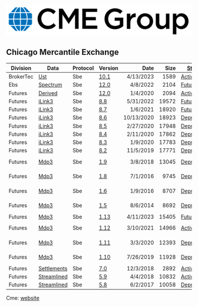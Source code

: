 [![Cme](https://github.com/Open-Markets-Initiative/Directory/blob/main/Organizations/Cme/Images/Logo.png)](http://www.cmegroup.com)


## Chicago Mercantile Exchange

| Division | Data | Protocol | Version | Date | Size | [Status][Omi.Glossary.Status] | [Testing][Omi.Glossary.Testing] | Specification |
| --- | --- | --- | --- | ---: | ---: | --- | --- | --- |
| BrokerTec | [Ust][Cme.BrokerTec.Ust.Sbe.v10.1.Dissector] | Sbe | [10.1][Cme.BrokerTec.Ust.Sbe.v10.1.Dissector] | 4/13/2023 | 1589 | [Active][Omi.Glossary.Status.Active] | [Beta][Omi.Glossary.Testing.Beta] | [url][Cme.BrokerTec.Ust.Sbe.v10.1.Url] - [xml][Cme.BrokerTec.Ust.Sbe.v10.1.Xml] |
| Ebs | [Spectrum][Cme.Ebs.Spectrum.Sbe.v12.0.Dissector] | Sbe | [12.0][Cme.Ebs.Spectrum.Sbe.v12.0.Dissector] | 4/8/2022 | 2104 | [Future][Omi.Glossary.Status.Future] | [Untested][Omi.Glossary.Testing.Untested] | [url][Cme.Ebs.Spectrum.Sbe.v12.0.Url] - [xml][Cme.Ebs.Spectrum.Sbe.v12.0.Xml] |
| Futures | [Derived][Cme.Futures.Derived.Sbe.v12.0.Dissector] | Sbe | [12.0][Cme.Futures.Derived.Sbe.v12.0.Dissector] | 1/4/2020 | 2094 | [Active][Omi.Glossary.Status.Active] | [Untested][Omi.Glossary.Testing.Untested] | [url][Cme.Futures.Derived.Sbe.v12.0.Url] - [xml][Cme.Futures.Derived.Sbe.v12.0.Xml] |
| Futures | [iLink3][Cme.Futures.iLink3.Sbe.v8.8.Dissector] | Sbe | [8.8][Cme.Futures.iLink3.Sbe.v8.8.Dissector] | 5/31/2022 | 19572 | [Future][Omi.Glossary.Status.Future] | [Verified][Omi.Glossary.Testing.Verified] | [url][Cme.Futures.iLink3.Sbe.v8.8.Url] - [xml][Cme.Futures.iLink3.Sbe.v8.8.Xml] |
| Futures | [iLink3][Cme.Futures.iLink3.Sbe.v8.7.Dissector] | Sbe | [8.7][Cme.Futures.iLink3.Sbe.v8.7.Dissector] | 1/6/2021 | 18920 | [Future][Omi.Glossary.Status.Future] | [Verified][Omi.Glossary.Testing.Verified] | [url][Cme.Futures.iLink3.Sbe.v8.7.Url] - [xml][Cme.Futures.iLink3.Sbe.v8.7.Xml] |
| Futures | [iLink3][Cme.Futures.iLink3.Sbe.v8.6.Dissector] | Sbe | [8.6][Cme.Futures.iLink3.Sbe.v8.6.Dissector] | 10/13/2020 | 18923 | [Deprecated][Omi.Glossary.Status.Deprecated] | [Untested][Omi.Glossary.Testing.Untested] | [url][Cme.Futures.iLink3.Sbe.v8.6.Url] - [xml][Cme.Futures.iLink3.Sbe.v8.6.Xml] |
| Futures | [iLink3][Cme.Futures.iLink3.Sbe.v8.5.Dissector] | Sbe | [8.5][Cme.Futures.iLink3.Sbe.v8.5.Dissector] | 2/27/2020 | 17948 | [Deprecated][Omi.Glossary.Status.Deprecated] | [Verified][Omi.Glossary.Testing.Verified] | [url][Cme.Futures.iLink3.Sbe.v8.5.Url] - [xml][Cme.Futures.iLink3.Sbe.v8.5.Xml] |
| Futures | [iLink3][Cme.Futures.iLink3.Sbe.v8.4.Dissector] | Sbe | [8.4][Cme.Futures.iLink3.Sbe.v8.4.Dissector] | 2/11/2020 | 17862 | [Deprecated][Omi.Glossary.Status.Deprecated] | [Untested][Omi.Glossary.Testing.Untested] | [url][Cme.Futures.iLink3.Sbe.v8.4.Url] - [xml][Cme.Futures.iLink3.Sbe.v8.4.Xml] |
| Futures | [iLink3][Cme.Futures.iLink3.Sbe.v8.3.Dissector] | Sbe | [8.3][Cme.Futures.iLink3.Sbe.v8.3.Dissector] | 1/9/2020 | 17783 | [Deprecated][Omi.Glossary.Status.Deprecated] | [Untested][Omi.Glossary.Testing.Untested] | [url][Cme.Futures.iLink3.Sbe.v8.3.Url] - [xml][Cme.Futures.iLink3.Sbe.v8.3.Xml] |
| Futures | [iLink3][Cme.Futures.iLink3.Sbe.v8.2.Dissector] | Sbe | [8.2][Cme.Futures.iLink3.Sbe.v8.2.Dissector] | 11/5/2019 | 17771 | [Deprecated][Omi.Glossary.Status.Deprecated] | [Verified][Omi.Glossary.Testing.Verified] | [url][Cme.Futures.iLink3.Sbe.v8.2.Url] - [xml][Cme.Futures.iLink3.Sbe.v8.2.Xml] |
| Futures | [Mdp3][Cme.Futures.Mdp3.Sbe.v1.9.Dissector] | Sbe | [1.9][Cme.Futures.Mdp3.Sbe.v1.9.Dissector] | 3/8/2018 | 13045 | [Deprecated][Omi.Glossary.Status.Deprecated] | [Verified][Omi.Glossary.Testing.Verified] | [url][Cme.Futures.Mdp3.Sbe.v1.9.Url] - [xml][Cme.Futures.Mdp3.Sbe.v1.9.Xml] - [ftp][Cme.Futures.Mdp3.Sbe.v1.9.Ftp] |
| Futures | [Mdp3][Cme.Futures.Mdp3.Sbe.v1.8.Dissector] | Sbe | [1.8][Cme.Futures.Mdp3.Sbe.v1.8.Dissector] | 7/1/2016 | 9745 | [Deprecated][Omi.Glossary.Status.Deprecated] | [Verified][Omi.Glossary.Testing.Verified] | [url][Cme.Futures.Mdp3.Sbe.v1.8.Url] - [xml][Cme.Futures.Mdp3.Sbe.v1.8.Xml] - [ftp][Cme.Futures.Mdp3.Sbe.v1.8.Ftp] |
| Futures | [Mdp3][Cme.Futures.Mdp3.Sbe.v1.6.Dissector] | Sbe | [1.6][Cme.Futures.Mdp3.Sbe.v1.6.Dissector] | 1/9/2016 | 8707 | [Deprecated][Omi.Glossary.Status.Deprecated] | [Verified][Omi.Glossary.Testing.Verified] | [url][Cme.Futures.Mdp3.Sbe.v1.6.Url] - [xml][Cme.Futures.Mdp3.Sbe.v1.6.Xml] - [ftp][Cme.Futures.Mdp3.Sbe.v1.6.Ftp] |
| Futures | [Mdp3][Cme.Futures.Mdp3.Sbe.v1.5.Dissector] | Sbe | [1.5][Cme.Futures.Mdp3.Sbe.v1.5.Dissector] | 8/6/2014 | 8692 | [Deprecated][Omi.Glossary.Status.Deprecated] | [Verified][Omi.Glossary.Testing.Verified] | [url][Cme.Futures.Mdp3.Sbe.v1.5.Url] - [xml][Cme.Futures.Mdp3.Sbe.v1.5.Xml] - [ftp][Cme.Futures.Mdp3.Sbe.v1.5.Ftp] |
| Futures | [Mdp3][Cme.Futures.Mdp3.Sbe.v1.13.Dissector] | Sbe | [1.13][Cme.Futures.Mdp3.Sbe.v1.13.Dissector] | 4/11/2023 | 15405 | [Future][Omi.Glossary.Status.Future] | [Untested][Omi.Glossary.Testing.Untested] | [url][Cme.Futures.Mdp3.Sbe.v1.13.Url] - [xml][Cme.Futures.Mdp3.Sbe.v1.13.Xml] |
| Futures | [Mdp3][Cme.Futures.Mdp3.Sbe.v1.12.Dissector] | Sbe | [1.12][Cme.Futures.Mdp3.Sbe.v1.12.Dissector] | 3/10/2021 | 14966 | [Active][Omi.Glossary.Status.Active] | [Untested][Omi.Glossary.Testing.Untested] | [url][Cme.Futures.Mdp3.Sbe.v1.12.Url] - [xml][Cme.Futures.Mdp3.Sbe.v1.12.Xml] - [ftp][Cme.Futures.Mdp3.Sbe.v1.12.Ftp] |
| Futures | [Mdp3][Cme.Futures.Mdp3.Sbe.v1.11.Dissector] | Sbe | [1.11][Cme.Futures.Mdp3.Sbe.v1.11.Dissector] | 3/3/2020 | 12393 | [Deprecated][Omi.Glossary.Status.Deprecated] | [Untested][Omi.Glossary.Testing.Untested] | [url][Cme.Futures.Mdp3.Sbe.v1.11.Url] - [xml][Cme.Futures.Mdp3.Sbe.v1.11.Xml] - [ftp][Cme.Futures.Mdp3.Sbe.v1.11.Ftp] |
| Futures | [Mdp3][Cme.Futures.Mdp3.Sbe.v1.10.Dissector] | Sbe | [1.10][Cme.Futures.Mdp3.Sbe.v1.10.Dissector] | 7/26/2019 | 11928 | [Deprecated][Omi.Glossary.Status.Deprecated] | [Untested][Omi.Glossary.Testing.Untested] | [url][Cme.Futures.Mdp3.Sbe.v1.10.Url] - [xml][Cme.Futures.Mdp3.Sbe.v1.10.Xml] - [ftp][Cme.Futures.Mdp3.Sbe.v1.10.Ftp] |
| Futures | [Settlements][Cme.Futures.Settlements.Sbe.v7.0.Dissector] | Sbe | [7.0][Cme.Futures.Settlements.Sbe.v7.0.Dissector] | 12/3/2018 | 2892 | [Active][Omi.Glossary.Status.Active] | [Untested][Omi.Glossary.Testing.Untested] | [url][Cme.Futures.Settlements.Sbe.v7.0.Url] - [xml][Cme.Futures.Settlements.Sbe.v7.0.Xml] |
| Futures | [Streamlined][Cme.Futures.Streamlined.Sbe.v5.9.Dissector] | Sbe | [5.9][Cme.Futures.Streamlined.Sbe.v5.9.Dissector] | 4/4/2018 | 10832 | [Active][Omi.Glossary.Status.Active] | [Untested][Omi.Glossary.Testing.Untested] | [url][Cme.Futures.Streamlined.Sbe.v5.9.Url] - [xml][Cme.Futures.Streamlined.Sbe.v5.9.Xml] |
| Futures | [Streamlined][Cme.Futures.Streamlined.Sbe.v5.8.Dissector] | Sbe | [5.8][Cme.Futures.Streamlined.Sbe.v5.8.Dissector] | 6/2/2017 | 10058 | [Deprecated][Omi.Glossary.Status.Deprecated] | [Untested][Omi.Glossary.Testing.Untested] | [url][Cme.Futures.Streamlined.Sbe.v5.8.Url] - [xml][Cme.Futures.Streamlined.Sbe.v5.8.Xml] |


Cme: [website](http://www.cmegroup.com "Go to Chicago Mercantile Exchange")


[Omi.Glossary.Status]: https://github.com/Open-Markets-Initiative/Directory/blob/main/Glossary/Status.md "Protocol Deployment Status"
[Omi.Glossary.Status.Active]: https://github.com/Open-Markets-Initiative/Directory/blob/main/Glossary/Status.md "Deployment Status: Protocol is in active production"
[Omi.Glossary.Status.Deprecated]: https://github.com/Open-Markets-Initiative/Directory/blob/main/Glossary/Status.md "Deployment Status: Protocol is no longer in active use"
[Omi.Glossary.Status.Future]: https://github.com/Open-Markets-Initiative/Directory/blob/main/Glossary/Status.md "Deployment Status: Protocol is not yet deployed to an active production environment"
[Omi.Glossary.Status.Unknown]: https://github.com/Open-Markets-Initiative/Directory/blob/main/Glossary/Status.md "Deployment Status: Protocol deployment status is unknown"
[Omi.Glossary.Status.Header]: https://github.com/Open-Markets-Initiative/Directory/blob/main/Glossary/Status.md "Deployment Status: Header only protocol provided for debugging"
[Omi.Glossary.Testing]: https://github.com/Open-Markets-Initiative/Directory/blob/main/Glossary/Testing.md "Protocol Testing Status"
[Omi.Glossary.Testing.Verified]: https://github.com/Open-Markets-Initiative/Directory/blob/main/Glossary/Testing.md "Testing Status: Protocol has been tested on live data"
[Omi.Glossary.Testing.Incomplete]: https://github.com/Open-Markets-Initiative/Directory/blob/main/Glossary/Testing.md "Testing Status: Protocol has been tested on live data but contains known issues"
[Omi.Glossary.Testing.Beta]: https://github.com/Open-Markets-Initiative/Directory/blob/main/Glossary/Testing.md "Testing Status: Protocol has not been tested and structure is speculative"
[Omi.Glossary.Testing.Untested]: https://github.com/Open-Markets-Initiative/Directory/blob/main/Glossary/Testing.md "Testing Status: Protocol has not been tested on live data"

[Cme.Futures.Mdp3.Sbe.v1.5.Dissector]: https://github.com/Open-Markets-Initiative/wireshark-lua/blob/main/Cme/Cme_Futures_Mdp3_Sbe_v1_5_Dissector.lua "Cme Futures Mdp3 Sbe v1.5 Wireshark Dissector"
[Cme.Futures.Mdp3.Sbe.v1.5.Url]: https://www.cmegroup.com/confluence/display/EPICSANDBOX/CME+MDP+3.0+Market+Data "Chicago Mercantile Exchange 1.5 Url"
[Cme.Futures.Mdp3.Sbe.v1.5.Xml]: https://github.com/Open-Markets-Initiative/Directory/blob/main/Organizations/Cme/Specifications/Cme.Futures.Mdp3.Sbe.v.1.5.xml "Chicago Mercantile Exchange 1.5 Xml"
[Cme.Futures.Mdp3.Sbe.v1.5.Ftp]: ftp://ftp.cmegroup.com/SBEFix/Production/Templates "Chicago Mercantile Exchange 1.5 Ftp"
[Cme.Futures.Mdp3.Sbe.v1.6.Dissector]: https://github.com/Open-Markets-Initiative/wireshark-lua/blob/main/Cme/Cme_Futures_Mdp3_Sbe_v1_6_Dissector.lua "Cme Futures Mdp3 Sbe v1.6 Wireshark Dissector"
[Cme.Futures.Mdp3.Sbe.v1.6.Url]: https://www.cmegroup.com/confluence/display/EPICSANDBOX/CME+MDP+3.0+Market+Data "Chicago Mercantile Exchange 1.6 Url"
[Cme.Futures.Mdp3.Sbe.v1.6.Xml]: https://github.com/Open-Markets-Initiative/Directory/blob/main/Organizations/Cme/Specifications/Cme.Futures.Mdp3.Sbe.v1.6.xml "Chicago Mercantile Exchange 1.6 Xml"
[Cme.Futures.Mdp3.Sbe.v1.6.Ftp]: ftp://ftp.cmegroup.com/SBEFix/Production/Templates "Chicago Mercantile Exchange 1.6 Ftp"
[Cme.Futures.Mdp3.Sbe.v1.8.Dissector]: https://github.com/Open-Markets-Initiative/wireshark-lua/blob/main/Cme/Cme_Futures_Mdp3_Sbe_v1_8_Dissector.lua "Cme Futures Mdp3 Sbe v1.8 Wireshark Dissector"
[Cme.Futures.Mdp3.Sbe.v1.8.Url]: https://www.cmegroup.com/confluence/display/EPICSANDBOX/CME+MDP+3.0+Market+Data "Chicago Mercantile Exchange 1.8 Url"
[Cme.Futures.Mdp3.Sbe.v1.8.Xml]: https://github.com/Open-Markets-Initiative/Directory/blob/main/Organizations/Cme/Specifications/Cme.Futures.Mdp3.Sbe.v1.8.xml "Chicago Mercantile Exchange 1.8 Xml"
[Cme.Futures.Mdp3.Sbe.v1.8.Ftp]: ftp://ftp.cmegroup.com/SBEFix/Production/Templates "Chicago Mercantile Exchange 1.8 Ftp"
[Cme.Futures.Mdp3.Sbe.v1.9.Dissector]: https://github.com/Open-Markets-Initiative/wireshark-lua/blob/main/Cme/Cme_Futures_Mdp3_Sbe_v1_9_Dissector.lua "Cme Futures Mdp3 Sbe v1.9 Wireshark Dissector"
[Cme.Futures.Mdp3.Sbe.v1.9.Url]: https://www.cmegroup.com/confluence/display/EPICSANDBOX/CME+MDP+3.0+Market+Data "Chicago Mercantile Exchange 1.9 Url"
[Cme.Futures.Mdp3.Sbe.v1.9.Xml]: https://github.com/Open-Markets-Initiative/Directory/blob/main/Organizations/Cme/Specifications/Cme.Futures.Mdp3.Sbe.v1.9.xml "Chicago Mercantile Exchange 1.9 Xml"
[Cme.Futures.Mdp3.Sbe.v1.9.Ftp]: ftp://ftp.cmegroup.com/SBEFix/Production/Templates "Chicago Mercantile Exchange 1.9 Ftp"
[Cme.Futures.Mdp3.Sbe.v1.10.Dissector]: https://github.com/Open-Markets-Initiative/wireshark-lua/blob/main/Cme/Cme_Futures_Mdp3_Sbe_v1_10_Dissector.lua "Cme Futures Mdp3 Sbe v1.10 Wireshark Dissector"
[Cme.Futures.Mdp3.Sbe.v1.10.Url]: https://www.cmegroup.com/confluence/display/EPICSANDBOX/CME+MDP+3.0+Market+Data "Chicago Mercantile Exchange 1.10 Url"
[Cme.Futures.Mdp3.Sbe.v1.10.Xml]: https://github.com/Open-Markets-Initiative/Directory/blob/main/Organizations/Cme/Specifications/Cme.Futures.Mdp3.Sbe.v1.10.xml "Chicago Mercantile Exchange 1.10 Xml"
[Cme.Futures.Mdp3.Sbe.v1.10.Ftp]: ftp://ftp.cmegroup.com/SBEFix/Production/Templates "Chicago Mercantile Exchange 1.10 Ftp"
[Cme.Futures.Mdp3.Sbe.v1.11.Dissector]: https://github.com/Open-Markets-Initiative/wireshark-lua/blob/main/Cme/Cme_Futures_Mdp3_Sbe_v1_11_Dissector.lua "Cme Futures Mdp3 Sbe v1.11 Wireshark Dissector"
[Cme.Futures.Mdp3.Sbe.v1.11.Url]: https://www.cmegroup.com/confluence/display/EPICSANDBOX/CME+MDP+3.0+Market+Data "Chicago Mercantile Exchange 1.11 Url"
[Cme.Futures.Mdp3.Sbe.v1.11.Xml]: https://github.com/Open-Markets-Initiative/Directory/blob/main/Organizations/Cme/Specifications/Cme.Futures.Mdp3.Sbe.v1.11.xml "Chicago Mercantile Exchange 1.11 Xml"
[Cme.Futures.Mdp3.Sbe.v1.11.Ftp]: ftp://ftp.cmegroup.com/SBEFix/Production/Templates "Chicago Mercantile Exchange 1.11 Ftp"
[Cme.Futures.Mdp3.Sbe.v1.12.Dissector]: https://github.com/Open-Markets-Initiative/wireshark-lua/blob/main/Cme/Cme_Futures_Mdp3_Sbe_v1_12_Dissector.lua "Cme Futures Mdp3 Sbe v1.12 Wireshark Dissector"
[Cme.Futures.Mdp3.Sbe.v1.12.Url]: https://www.cmegroup.com/confluence/display/EPICSANDBOX/CME+MDP+3.0+Market+Data "Chicago Mercantile Exchange 1.12 Url"
[Cme.Futures.Mdp3.Sbe.v1.12.Xml]: https://github.com/Open-Markets-Initiative/Directory/blob/main/Organizations/Cme/Specifications/Cme.Futures.Mdp3.Sbe.v1.12.xml "Chicago Mercantile Exchange 1.12 Xml"
[Cme.Futures.Mdp3.Sbe.v1.12.Ftp]: ftp://ftp.cmegroup.com/SBEFix/Production/Templates "Chicago Mercantile Exchange 1.12 Ftp"
[Cme.Futures.Mdp3.Sbe.v1.13.Dissector]: https://github.com/Open-Markets-Initiative/wireshark-lua/blob/main/Cme/Cme_Futures_Mdp3_Sbe_v1_13_Dissector.lua "Cme Futures Mdp3 Sbe v1.13 Wireshark Dissector"
[Cme.Futures.Mdp3.Sbe.v1.13.Url]: https://www.cmegroup.com/confluence/display/EPICSANDBOX/CME+MDP+3.0+Market+Data "Chicago Mercantile Exchange 1.13 Url"
[Cme.Futures.Mdp3.Sbe.v1.13.Xml]: https://github.com/Open-Markets-Initiative/Directory/blob/main/Organizations/Cme/Specifications/Cme.Futures.Mdp3.Sbe.v1.13.xml "Chicago Mercantile Exchange 1.13 Xml"
[Cme.Futures.Streamlined.Sbe.v5.8.Dissector]: https://github.com/Open-Markets-Initiative/wireshark-lua/blob/main/Cme/Cme_Futures_Streamlined_Sbe_v5_8_Dissector.lua "Cme Futures Streamlined Sbe v5.8 Wireshark Dissector"
[Cme.Futures.Streamlined.Sbe.v5.8.Url]: https://www.cmegroup.com/confluence/display/EPICSANDBOX/SBE+-+Streamlined+Market+Data "Chicago Mercantile Exchange 5.8 Url"
[Cme.Futures.Streamlined.Sbe.v5.8.Xml]: https://github.com/Open-Markets-Initiative/Directory/blob/main/Organizations/Cme/Specifications/Cme.Futures.Streamlined.Sbe.v5.8.xml "Chicago Mercantile Exchange 5.8 Xml"
[Cme.Futures.Streamlined.Sbe.v5.9.Dissector]: https://github.com/Open-Markets-Initiative/wireshark-lua/blob/main/Cme/Cme_Futures_Streamlined_Sbe_v5_9_Dissector.lua "Cme Futures Streamlined Sbe v5.9 Wireshark Dissector"
[Cme.Futures.Streamlined.Sbe.v5.9.Url]: https://www.cmegroup.com/confluence/display/EPICSANDBOX/SBE+-+Streamlined+Market+Data "Chicago Mercantile Exchange 5.9 Url"
[Cme.Futures.Streamlined.Sbe.v5.9.Xml]: https://github.com/Open-Markets-Initiative/Directory/blob/main/Organizations/Cme/Specifications/Cme.Futures.Streamlined.Sbe.v5.9.xml "Chicago Mercantile Exchange 5.9 Xml"
[Cme.Futures.Settlements.Sbe.v7.0.Dissector]: https://github.com/Open-Markets-Initiative/wireshark-lua/blob/main/Cme/Cme_Futures_Settlements_Sbe_v7_0_Dissector.lua "Cme Futures Settlements Sbe v7.0 Wireshark Dissector"
[Cme.Futures.Settlements.Sbe.v7.0.Url]: https://www.cmegroup.com/confluence/display/EPICSANDBOX/SBE+-+Streamlined+Market+Data "Chicago Mercantile Exchange 7.0 Url"
[Cme.Futures.Settlements.Sbe.v7.0.Xml]: https://github.com/Open-Markets-Initiative/Directory/blob/main/Organizations/Cme/Specifications/Cme.Futures.Settlements.Sbe.v7.0.xml "Chicago Mercantile Exchange 7.0 Xml"
[Cme.Futures.iLink3.Sbe.v8.2.Dissector]: https://github.com/Open-Markets-Initiative/wireshark-lua/blob/main/Cme/Cme_Futures_iLink3_Sbe_v8_2_Dissector.lua "Cme Futures iLink3 Sbe v8.2 Wireshark Dissector"
[Cme.Futures.iLink3.Sbe.v8.2.Url]: https://www.cmegroup.com/confluence/display/EPICSANDBOX/iLink+3+-+Simple+Binary+Encoding "Chicago Mercantile Exchange 8.2 Url"
[Cme.Futures.iLink3.Sbe.v8.2.Xml]: https://github.com/Open-Markets-Initiative/Directory/blob/main/Organizations/Cme/Specifications/Cme.Futures.iLink3.Sbe.v8.2.xml "Chicago Mercantile Exchange 8.2 Xml"
[Cme.Futures.iLink3.Sbe.v8.3.Dissector]: https://github.com/Open-Markets-Initiative/wireshark-lua/blob/main/Cme/Cme_Futures_iLink3_Sbe_v8_3_Dissector.lua "Cme Futures iLink3 Sbe v8.3 Wireshark Dissector"
[Cme.Futures.iLink3.Sbe.v8.3.Url]: https://www.cmegroup.com/confluence/display/EPICSANDBOX/iLink+3+-+Simple+Binary+Encoding "Chicago Mercantile Exchange 8.3 Url"
[Cme.Futures.iLink3.Sbe.v8.3.Xml]: https://github.com/Open-Markets-Initiative/Directory/blob/main/Organizations/Cme/Specifications/Cme.Futures.iLink3.Sbe.v8.3.xml "Chicago Mercantile Exchange 8.3 Xml"
[Cme.Futures.iLink3.Sbe.v8.4.Dissector]: https://github.com/Open-Markets-Initiative/wireshark-lua/blob/main/Cme/Cme_Futures_iLink3_Sbe_v8_4_Dissector.lua "Cme Futures iLink3 Sbe v8.4 Wireshark Dissector"
[Cme.Futures.iLink3.Sbe.v8.4.Url]: https://www.cmegroup.com/confluence/display/EPICSANDBOX/iLink+3+-+Simple+Binary+Encoding "Chicago Mercantile Exchange 8.4 Url"
[Cme.Futures.iLink3.Sbe.v8.4.Xml]: https://github.com/Open-Markets-Initiative/Directory/blob/main/Organizations/Cme/Specifications/Cme.Futures.iLink3.Sbe.v8.4.xml "Chicago Mercantile Exchange 8.4 Xml"
[Cme.Futures.iLink3.Sbe.v8.5.Dissector]: https://github.com/Open-Markets-Initiative/wireshark-lua/blob/main/Cme/Cme_Futures_iLink3_Sbe_v8_5_Dissector.lua "Cme Futures iLink3 Sbe v8.5 Wireshark Dissector"
[Cme.Futures.iLink3.Sbe.v8.5.Url]: https://www.cmegroup.com/confluence/display/EPICSANDBOX/iLink+3+-+Simple+Binary+Encoding "Chicago Mercantile Exchange 8.5 Url"
[Cme.Futures.iLink3.Sbe.v8.5.Xml]: https://github.com/Open-Markets-Initiative/Directory/blob/main/Organizations/Cme/Specifications/Cme.Futures.iLink3.Sbe.v8.5.xml "Chicago Mercantile Exchange 8.5 Xml"
[Cme.Futures.iLink3.Sbe.v8.6.Dissector]: https://github.com/Open-Markets-Initiative/wireshark-lua/blob/main/Cme/Cme_Futures_iLink3_Sbe_v8_6_Dissector.lua "Cme Futures iLink3 Sbe v8.6 Wireshark Dissector"
[Cme.Futures.iLink3.Sbe.v8.6.Url]: https://www.cmegroup.com/confluence/display/EPICSANDBOX/iLink+3+-+Simple+Binary+Encoding "Chicago Mercantile Exchange 8.6 Url"
[Cme.Futures.iLink3.Sbe.v8.6.Xml]: https://github.com/Open-Markets-Initiative/Directory/blob/main/Organizations/Cme/Specifications/Cme.Futures.iLink3.Sbe.v8.6.xml "Chicago Mercantile Exchange 8.6 Xml"
[Cme.Futures.iLink3.Sbe.v8.7.Dissector]: https://github.com/Open-Markets-Initiative/wireshark-lua/blob/main/Cme/Cme_Futures_iLink3_Sbe_v8_7_Dissector.lua "Cme Futures iLink3 Sbe v8.7 Wireshark Dissector"
[Cme.Futures.iLink3.Sbe.v8.7.Url]: https://www.cmegroup.com/confluence/display/EPICSANDBOX/iLink+3+-+Simple+Binary+Encoding "Chicago Mercantile Exchange 8.7 Url"
[Cme.Futures.iLink3.Sbe.v8.7.Xml]: https://github.com/Open-Markets-Initiative/Directory/blob/main/Organizations/Cme/Specifications/Cme.Futures.iLink3.Sbe.v8.7.xml "Chicago Mercantile Exchange 8.7 Xml"
[Cme.Futures.iLink3.Sbe.v8.8.Dissector]: https://github.com/Open-Markets-Initiative/wireshark-lua/blob/main/Cme/Cme_Futures_iLink3_Sbe_v8_8_Dissector.lua "Cme Futures iLink3 Sbe v8.8 Wireshark Dissector"
[Cme.Futures.iLink3.Sbe.v8.8.Url]: https://www.cmegroup.com/confluence/display/EPICSANDBOX/iLink+3+-+Simple+Binary+Encoding "Chicago Mercantile Exchange 8.8 Url"
[Cme.Futures.iLink3.Sbe.v8.8.Xml]: https://github.com/Open-Markets-Initiative/Directory/blob/main/Organizations/Cme/Specifications/Cme.Futures.iLink3.Sbe.v8.8.xml "Chicago Mercantile Exchange 8.8 Xml"
[Cme.BrokerTec.Ust.Sbe.v10.1.Dissector]: https://github.com/Open-Markets-Initiative/wireshark-lua/blob/main/Cme/Cme_BrokerTec_Ust_Sbe_v10_1_Dissector.lua "Cme BrokerTec Ust Sbe v10.1 Wireshark Dissector"
[Cme.BrokerTec.Ust.Sbe.v10.1.Url]: https://www.cmegroup.com/confluence/display/EPICSANDBOX/BrokerTec+U.S.+Treasury+Market+Data "Chicago Mercantile Exchange 10.1 Url"
[Cme.BrokerTec.Ust.Sbe.v10.1.Xml]: https://github.com/Open-Markets-Initiative/Directory/blob/main/Organizations/Cme/Specifications/Cme.BrokerTec.Ust.Sbe.v10.1.xml "Chicago Mercantile Exchange 10.1 Xml"
[Cme.Futures.Derived.Sbe.v12.0.Dissector]: https://github.com/Open-Markets-Initiative/wireshark-lua/blob/main/Cme/Cme_Futures_Derived_Sbe_v12_0_Dissector.lua "Cme Futures Derived Sbe v12.0 Wireshark Dissector"
[Cme.Futures.Derived.Sbe.v12.0.Url]: https://www.cmegroup.com/market-data/derived-data.html "Chicago Mercantile Exchange 12.0 Url"
[Cme.Futures.Derived.Sbe.v12.0.Xml]: https://github.com/Open-Markets-Initiative/Directory/blob/main/Organizations/Cme/Specifications/Cme.Futures.Derived.Sbe.v12.0.xml "Chicago Mercantile Exchange 12.0 Xml"
[Cme.Ebs.Spectrum.Sbe.v12.0.Dissector]: https://github.com/Open-Markets-Initiative/wireshark-lua/blob/main/Cme/Cme_Ebs_Spectrum_Sbe_v12_0_Dissector.lua "Cme Ebs Spectrum Sbe v12.0 Wireshark Dissector"
[Cme.Ebs.Spectrum.Sbe.v12.0.Url]: https://www.cmegroup.com/confluence/display/EPICSANDBOX/EBS+Spectrum+Market+Data "Chicago Mercantile Exchange 12.0 Url"
[Cme.Ebs.Spectrum.Sbe.v12.0.Xml]: https://github.com/Open-Markets-Initiative/Directory/blob/main/Organizations/Cme/Specifications/Cme.Ebs.Spectrum.Sbe.v12.0.xml "Chicago Mercantile Exchange 12.0 Xml"

